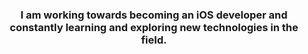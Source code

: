 
<h3 align="center">I am working towards becoming an iOS developer and constantly learning and exploring new technologies in the field.</h3>




